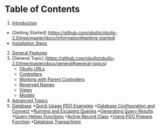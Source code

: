 # Table of Contents
1. [Introduction](https://github.com/obullo/obullo-2.0/tree/master/docs/information#introduction)
  * [Getting Started] (https://github.com/obullo/obullo-2.0/tree/master/docs/information#getting-started)
  * [Installation Steps](https://github.com/obullo/obullo-2.0/tree/master/docs/installation#installation-steps)
2. [General Features](https://github.com/obullo/obullo-2.0/tree/master/docs/information#general-features)
3. [General Topic] (https://github.com/obullo/obullo-2.0/tree/master/docs/general#general-topics)
   * [Obullo URLs](https://github.com/obullo/obullo-2.0/tree/master/docs/general#obullo-urls)
   * [Controllers](https://github.com/obullo/obullo-2.0/tree/master/docs/general#controllers)
   * [Working with Parent Controllers](https://github.com/obullo/obullo-2.0/tree/master/docs/general#working-with-parent-controllers)
   * [Reserved Names](https://github.com/obullo/obullo-2.0/tree/master/docs/general#reserved-names)
   * [Views](https://github.com/obullo/obullo-2.0/tree/master/docs/general#views)
   * [Models](https://github.com/obullo/obullo-2.0/tree/master/docs/general#models)
4. [Advanced Topics](https://github.com/obullo/obullo-2.0/tree/master/docs/advanced)
5. [Database](https://github.com/obullo/obullo-2.0/tree/master/docs/database)
   *[Quick Usage PDO Examples](https://github.com/obullo/obullo-2.0/tree/master/docs/database#quick-usage-pdo-examples)
   *[Database Configuration and Connect](https://github.com/obullo/obullo-2.0/tree/master/docs/database#database-configuration-and-connect)
   *[Running and Escaping Queries](https://github.com/obullo/obullo-2.0/tree/master/docs/database#running-and-escaping-queries)
   *[Generating Query Results](https://github.com/obullo/obullo-2.0/tree/master/docs/database#generating-query-results)
   *[Query Helper Functions](https://github.com/obullo/obullo-2.0/tree/master/docs/database#query-helper-functions)
   *[Active Record Class](https://github.com/obullo/obullo-2.0/tree/master/docs/database#active-record-class)
   *[Using PDO Prepare Function](https://github.com/obullo/obullo-2.0/tree/master/docs/database#using-pdo-prepare-function)
   *[Database Transactions](https://github.com/obullo/obullo-2.0/tree/master/docs/database#database-transactions)

